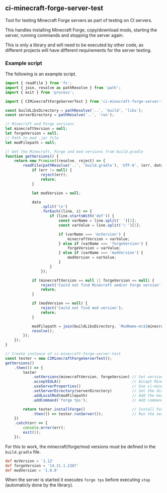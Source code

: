 ## ci-minecraft-forge-server-test

Tool for testing Minecraft Forge servers as part of testing on CI servers.

This handles installing Minecraft Forge, copy/download mods, starting the server, running commands and stopping the server again.

This is only a library and will need to be executed by other code, as different projects will have different requirements for the server testing.

### Example script

The following is an example script.

```typescript
import { readFile } from 'fs';
import { join, resolve as pathResolve } from 'path';
import { exit } from 'process';

import { CIMinecraftForgeServerTest } from 'ci-minecraft-forge-server-test';

const buildLibsDirectory = pathResolve('..', 'build', 'libs');
const serverDirectory = pathResolve('..', 'run');

// Minecraft and Forge versions
let minecraftVersion = null;
let forgeVersion = null;
// Path to mod .jar file
let modFilepath = null;

// Get the Minecraft, Forge and mod versions from build.gradle
function getVersions() {
    return new Promise((resolve, reject) => {
        readFile(pathResolve('..', 'build.gradle'), 'UTF-8', (err, data) => {
            if (err != null) {
                reject(err);
                return;
            }

            let modVersion = null;

            data
                .split('\n')
                .forEach((line, i) => {
                    if (line.startsWith('def')) {
                        const varName = line.split(' ')[1];
                        const varValue = line.split('\'')[1];

                        if (varName === 'mcVersion') {
                            minecraftVersion = varValue;
                        } else if (varName === 'forgeVersion') {
                            forgeVersion = varValue;
                        } else if (varName === 'modVersion') {
                            modVersion = varValue;
                        }
                    }
                });

            if (minecraftVersion == null || forgeVersion == null) {
                reject('Could not find Minecraft and/or Forge version');
                return;
            }

            if (modVersion == null) {
                reject('Could not find mod version');
                return;
            }

            modFilepath = join(buildLibsDirectory, `ModName-mc${minecraftVersion}-${modVersion}.jar`);
            resolve();
        });
    });
}

// Create instance of ci-minecraft-forge-server-test
const tester = new CIMinecraftForgeServerTest();
getVersions()
    .then(() => {
        tester
            .setVersions(minecraftVersion, forgeVersion) // Set versions
            .acceptEULA()                                // Accept Minecraft's EULA
            .useServerProperties()                       // Use ci-minecraft-forge-server-test's server.properties file
            .setServerDirectory(serverDirectory)         // Set the directory for the server
            .addLocalMod(modFilepath)                    // Add the mod
            .addCommand('forge tps');                    // Add command to run

        return tester.installForge()                     // Install Forge
            .then(() => tester.runServer());             // Run the server
    })
    .catch(err => {
        console.error(err);
        exit(1);
    });

```

For this to work, the minecraft/forge/mod versions must be defined in the `build.gradle` file.
```groovy
def mcVersion = '1.12'
def forgeVersion = '14.21.1.2387'
def modVersion = '1.0.0'
```

When the server is started it executes `forge tps` before executing `stop` (automaticly done by the library).